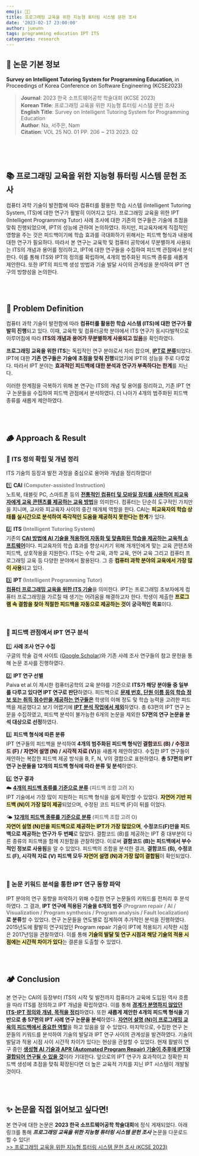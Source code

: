 ```yaml
---
emoji: 🕵🏻‍   
title: 프로그래밍 교육을 위한 지능형 튜터링 시스템 문헌 조사
date: '2023-02-17 23:00:00'
author: jueunn
tags: programming education IPT ITS
categories: research
---
```


## 📑 논문 기본 정보
**Survey on Intelligent Tutoring System for Programming Education**, in Proceedings of Korea Conference on Software Engineering (KCSE2023)
> **Journal**: 2023 한국 소프트웨어공학 학술대회 (KCSE 2023)   
> **Korean Title**: 프로그래밍 교육을 위한 지능형 튜터링 시스템 문헌 조사   
> **English Title**: Survey on Intelligent Tutoring System for Programming Education   
> **Author**: Na, 서주은, Nam   
> **Citation**: VOL 25 NO. 01 PP. 206 ~ 213 2023. 02   

<br><br><br>

## 📚 프로그래밍 교육을 위한 지능형 튜터링 시스템 문헌 조사   
컴퓨터 과학 기술이 발전함에 따라 컴퓨터를 활용한 학습 시스템 (Intelligent Tutoring System, ITS)에 대한 연구가 활발히 이어지고 있다. 프로그래밍 교육을 위한 IPT (Intelligent Programming Tutor) 사례 조사에 대한 기존의 연구들은 기술에 초점을 맞춰 진행되었으며, IPT의 성능에 관하여 논의하였다. 하지만, 피교육자에게 직접적인 영향을 주는 것은 피드백이기에 학습 효과를 극대화하기 위해서는 피드백 형식과 내용에 대한 연구가 필요하다. 따라서 본 연구는 교육학 및 컴퓨터 공학에서 무분별하게 사용되는 ITS의 개념과 용어를 정리하고, IPT에 대한 연구들을 수집하여 피드백 관점에서 분석한다. 이를 통해 ITS와 IPT의 정의를 확립하며, 4개의 범주화된 피드백 종류를 새롭게 제안한다. 또한 IPT의 피드백 생성 방법과 기술 발달 사이의 관계성을 분석하여 IPT 연구의 방향성을 논의한다.   

<br><br>

## 🌳 Problem Definition

컴퓨터 과학 기술이 발전함에 따라 **컴퓨터를 활용한 학습 시스템 (ITS)에 대한 연구가 활발히 진행**되고 있다. 이때, 교육학 및 컴퓨터공학 분야에서 ITS 연구가 동시다발적으로 이루어짐에 따라 <span style='background-color: #FFE6E6'>**ITS의 개념과 용어가 무분별하게 사용되고 있음**</span>을 확인하였다.   

**프로그래밍 교육을 위한 ITS**는 독립적인 연구 분야로서 자리 잡으며, <u>**IPT로 분류**</u>되었다. IPT에 대한 **기존 연구들은 기술에 초점을 맞춰 진행**되었기에 IPT의 성능을 주로 다루었다. 따라서 IPT 분야는 <span style='background-color: #FFE6E6'>**효과적인 피드백에 대한 분석과 연구가 부족하다는 한계**</span>를 지닌다.   

이러한 한계점을 극복하기 위해 본 연구는 ITS의 개념 및 용어를 정리하고, 기존 IPT 연구 논문들을 수집하여 피드백 관점에서 분석하였다. 더 나아가 4개의 범주화된 피드백 종류를 새롭게 제안하였다.   

<br><br>

## 🪵 Approach & Result

### 🌿 ITS 정의 확립 및 개념 정리

ITS 기술의 등장과 발전 과정을 중심으로 용어와 개념을 정리하였다!

1️⃣ **CAI <span style="color: #808080">(Computer-assisted Instruction)</span>**   
노트북, 태블릿 PC, 스마트폰 등의 <u>**전통적인 컴퓨터 및 모바일 장치를 사용하여 피교육자에게 교육 콘텐츠를 제공하는 교육 방법**</u>을 의미한다. 컴퓨터는 단순히 도구적인 가치만을 지니며, 교사와 피교육자 사이의 중간 매개체 역할을 한다. CAI는 <span style='background-color: #fff5b1'>**피교육자의 학습 상태를 실시간으로 분석하여 즉각적인 도움을 제공하지 못한다는 한계**</span>가 있다.   
    
2️⃣ **ITS <span style="color: #808080">(Intelligent Tutoring System)</span>**   
기존의 <u>**CAI 방법에 AI 기술을 적용하여 자동화 및 맞춤화된 학습을 제공하는 교육적 소프트웨어**</u>이다. 피교육자의 학습 효과를 향상시키기 위해 개개인에게 맞는 교육 콘텐츠와 피드백, 상호작용을 지원한다. ITS는 수학 교육, 과학 교육, 언어 교육 그리고 컴퓨터 프로그래밍 교육 등 다양한 분야에서 활용된다. 그 중 <span style='background-color: #fff5b1'>**컴퓨터 과학 분야의 교육에서 가장 많이 사용**</span>되고 있다.   
    
3️⃣ **IPT <span style="color: #808080">(Intelligent Programming Tutor)</span>**   
<u>**컴퓨터 프로그래밍 교육을 위한 ITS 기술**</u>을 의미한다. IPT는 프로그래밍 초보자에게 컴퓨터 프로그래밍을 가르칠 때 생기는 어려움을 해결하고자 한다. 학생이 제출한 <span style='background-color: #fff5b1'>**프로그램 속 결함을 찾아 적절한 피드백을 자동으로 제공하는 것</span>이 궁극적인 목표**이다.

<br>

### 🌻 피드백 관점에서 IPT 연구 분석

1️⃣ **사례 조사 연구 수집**   
구글의 학술 검색 사이트 ([Google Scholar](https://scholar.google.com/))와 기존 사례 조사 연구들의 참고 문헌을 통해 논문 조사를 진행하였다.   

2️⃣ **IPT 연구 선별**   
Paiva et al.이 제시한 컴퓨터공학의 교육 분야를 기준으로 **ITS가 해당 분야들 중 일부를 다루고 있다면 IPT 연구로 판단**하였다. 피드백으로 <u>**문제 번호, 단원 이름 등의 학습 정보 또는 취득 점수만을 제공하는 연구들은**</u> 학생의 이해 정도 및 학습 능력을 고려한 피드백을 제공했다고 보기 어렵기에 <u>**IPT 분석 작업에서 제외**</u>하였다. 총 63편의 IPT 연구 논문을 수집하였고, 피드백 분석이 불가능한 6개의 논문을 제외한 **57편의 연구 논문을 분석 대상으로 선정**하였다.
    
3️⃣ **피드백 형식에 따른 분류**   
IPT 연구들의 피드백을 분석하여 **4개의 범주화된 피드백 형식인 <span style='background-color: #FFE6E6'>결함코드 (B)</span> / <span style='background-color: #FFE6E6'>수정코드 (F)</span> / <span style='background-color: #FFE6E6'>자연어 설명 (N)</span> / <span style='background-color: #FFE6E6'>시각적 자료 (V)**</span>을 새롭게 제안하였다. 수집한 IPT 연구들이 제안하는 복잡한 피드백 제공 방식을 B, F, N, V의 결합으로 표현하였다. **총 57편의 IPT 연구 논문들을 12개의 피드백 형식에 따라 분류 및 분석**하였다.   

4️⃣ **연구 결과**   
☁️ <u>**4개의 피드백 종류를 기준으로 분류</u> <span style="color: #808080">(피드백 조합 고려 X)**</span>   
IPT 기술에서 가장 많이 지원하는 피드백 형식을 쉽게 확인할 수 있었다. <span style='background-color: #fff5b1'>**자연어 기반 피드백 (N)이 가장 많이 제공**</span>되었으며, 수정된 코드 피드백 (F)이 뒤를 이었다.   

🌤️️ <u>**12개의 피드백 종류를 기준으로 분류</u> <span style="color: #808080">(피드백 조합 고려 O)**</span>   
<span style='background-color: #fff5b1'>**자연어 설명 (N)만을 피드백으로 제공하는 IPT가 가장 많았으며**</span>, **수정코드(F)만을 피드백으로 제공하는 연구가 두 번째**로 많았다. 결함코드 (B)를 제공하는 IPT 중 대부분이 다른 종류의 피드백을 함께 지원함을 관찰하였다. 이로써 **결함코드 (B)는 피드백에서 부수적인 정보로 사용됨**을 알 수 있었다. 피드백의 조합을 분석한 결과, **결함코드 (B), 수정코드 (F), 시각적 자료 (V) 피드백 모두 <span style='background-color: #fff5b1'>자연어 설명 (N)과 가장 많이 결합됨**</span>이 확인되었다.   

<br>

### 🍁 논문 키워드 분석을 통한 IPT 연구 동향 파악
IPT 분야의 연구 동향을 파악하기 위해 수집한 연구 논문들의 키워드를 전처리 후 분석하였다. 그 결과, **IPT 연구에 적용된 기술을 6개의 범주 <span style="color: #808080">(Program repair / AI / Visualization / Program synthesis / Program analysis / Fault localization)</span>로 분류**할 수 있었다. 연구 논문들을 연도별로 집계하여 추가적인 분석을 진행하였다. 2015년도에 활발히 연구되었던 Program repair 기술이 IPT에 적용되기 시작한 시점은 2017년임을 관찰하였다. 이를 통해 <span style='background-color: #fff5b1'>**기술의 발달 및 연구 시점과 해당 기술의 적용 시점에는 시간적 차이가 있다**</span>는 결론을 도출할 수 있었다.

<br><br>

## 🏕 Conclusion
본 연구는 CAI의 등장부터 ITS의 시작 및 발전까지 컴퓨터가 교육에 도입된 역사 흐름을 따라 ITS를 정의하고 IPT 개념을 확립하였다. 이를 통해 <u>**경계가 분명하지 않았던 ITS-IPT 정의와 개념, 목적을 정리**</u>하였다. 또한 **새롭게 제안한 4개의 피드백 형식을 기반으로 총 57편의 IPT 사례 연구 논문을 분석**하였다. <u>**자연어 설명 (N)이 프로그래밍 교육의 피드백에서 중요한 역할**</u>을 하고 있음을 알 수 있었다. 마지막으로, 수집한 연구 논문들의 키워드를 분석하여 기술의 발달과 IPT 연구 사이의 관계성을 발견하였다. 기술의 발달과 적용 시점 사이 시간적 차이가 있다는 현상을 관찰할 수 있었다. 현재 활발히 연구 중인 <u>**생성형 AI 기술과 APR (Automated Program Repair) 기술이 추후에 IPT와 결합되어 연구될 수 있을 것**</u>이라 기대한다. 앞으로의 IPT 연구가 효과적이고 정확한 피드백 생성에 초점을 맞춰 확장된다면 더 높은 교육적 가치를 지닌 IPT 시스템이 개발될 것이다. 

<br><br>

## ✨ 논문을 직접 읽어보고 싶다면!
본 연구에 대한 논문은 **2023 한국 소프트웨어공학 학술대회**에 정식 게재되었다. 아래 링크를 통해 **_프로그래밍 교육을 위한 지능형 튜터링 시스템 문헌 조사_** 논문을 다운로드 할 수 있다!   
[>> 프로그래밍 교육을 위한 지능형 튜터링 시스템 문헌 조사 (KCSE 2023)](./KCSE2023_Survey_on_Intelligent_Tutoring_System_for_Programming_Education.pdf)



```toc

```
